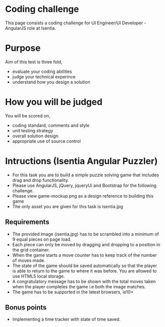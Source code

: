 # Coding challenge
This page consists a coding challenge for UI Engineer/UI Developer - AngularJS role at Isentia.

# Purpose
Aim of this test is three fold,

- evaluate your coding abilities 
- judge your technical experince
- understand how you design a solution

# How you will be judged
You will be scored on,

- coding standard, comments and style
- unit testing strategy
- overall solution design
- appropriate use of source control

# Intructions (Isentia Angular Puzzler)

- For this task you are to build a simple puzzle solving game that includes drag and drop functionality. 
- Please use AngularJS, jQuery, jqueryUi and Bootstrap for the following challenge.
- Please view game-mockup.png as a design reference to building this game
- The only asset you are given for this task is isentia.jpg

## Requirements

- The provided image (isentia.jpg) has to be scrambled into a minimum of 9 equal pieces on page load.
- Each piece can only be moved by dragging and dropping to a position in the grid container.
- When the game starts a move counter has to keep track of the number of moves made.
- The state of the game should be saved automatically so that the player is able to return to 
  the game to where it was before. You are allowed to use HTML5 local storage.
- A congratulatory message has to be shown with the total moves taken when the player completes the game
  i.e both the image matches. 
- The game has to be supported in the latest browsers, ie10+

## Bonus points
- Implementing a time tracker with state of time saved.
